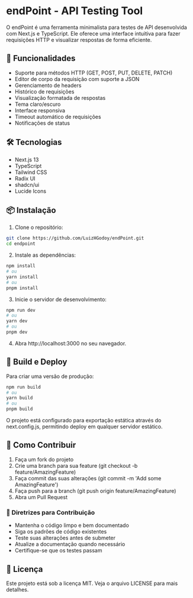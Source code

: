 # endPoint - API Testing Tool

O endPoint é uma ferramenta minimalista para testes de API desenvolvida com Next.js e TypeScript. Ele oferece uma interface intuitiva para fazer requisições HTTP e visualizar respostas de forma eficiente.

## 🚀 Funcionalidades

- Suporte para métodos HTTP (GET, POST, PUT, DELETE, PATCH)
- Editor de corpo da requisição com suporte a JSON
- Gerenciamento de headers
- Histórico de requisições
- Visualização formatada de respostas
- Tema claro/escuro
- Interface responsiva
- Timeout automático de requisições
- Notificações de status

## 🛠️ Tecnologias

- Next.js 13
- TypeScript
- Tailwind CSS
- Radix UI
- shadcn/ui
- Lucide Icons

## 📦 Instalação

1. Clone o repositório:

```bash
git clone https://github.com/LuizHGodoy/endPoint.git
cd endpoint
```

2. Instale as dependências:

```bash
npm install
# ou
yarn install
# ou
pnpm install
```

3. Inicie o servidor de desenvolvimento:

```bash
npm run dev
# ou
yarn dev
# ou
pnpm dev
```

4. Abra http://localhost:3000 no seu navegador.

## 🚀 Build e Deploy

Para criar uma versão de produção:

```bash
npm run build
# ou
yarn build
# ou
pnpm build
```

O projeto está configurado para exportação estática através do next.config.js, permitindo deploy em qualquer servidor estático.

## 🤝 Como Contribuir

1. Faça um fork do projeto
2. Crie uma branch para sua feature (git checkout -b feature/AmazingFeature)
3. Faça commit das suas alterações (git commit -m 'Add some AmazingFeature')
4. Faça push para a branch (git push origin feature/AmazingFeature)
5. Abra um Pull Request

### 📝 Diretrizes para Contribuição

- Mantenha o código limpo e bem documentado
- Siga os padrões de código existentes
- Teste suas alterações antes de submeter
- Atualize a documentação quando necessário
- Certifique-se que os testes passam

## 📄 Licença

Este projeto está sob a licença MIT. Veja o arquivo LICENSE para mais detalhes.
